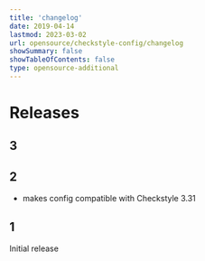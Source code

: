```yaml
---
title: 'changelog'
date: 2019-04-14
lastmod: 2023-03-02
url: opensource/checkstyle-config/changelog
showSummary: false
showTableOfContents: false
type: opensource-additional
---
```

# Releases

## 3

## 2

* makes config compatible with Checkstyle 3.31

## 1

Initial release




